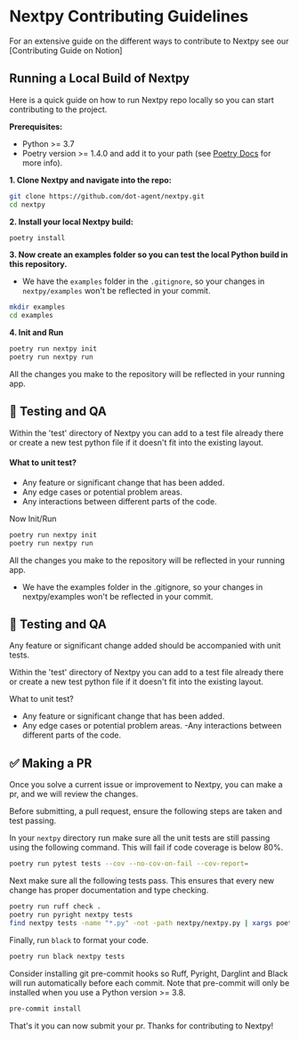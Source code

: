 # Nextpy Contributing Guidelines

For an extensive guide on the different ways to contribute to Nextpy see our [Contributing Guide on Notion]



## Running a Local Build of Nextpy 
Here is a quick guide on how to run Nextpy repo locally so you can start contributing to the project.

**Prerequisites:**
- Python >= 3.7
- Poetry version >= 1.4.0 and add it to your path (see [Poetry Docs](https://python-poetry.org/docs/#installation) for more info).


**1. Clone Nextpy and navigate into the repo:**
``` bash
git clone https://github.com/dot-agent/nextpy.git
cd nextpy
```

**2. Install your local Nextpy build:**
``` bash
poetry install
```
**3. Now create an examples folder so you can test the local Python build in this repository.**
* We have the `examples` folder in the `.gitignore`, so your changes in `nextpy/examples` won't be reflected in your commit.
``` bash
mkdir examples
cd examples
```

**4. Init and Run**
``` bash
poetry run nextpy init
poetry run nextpy run
```
All the changes you make to the repository will be reflected in your running app.


## 🧪 Testing and QA

Within the 'test' directory of Nextpy you can add to a test file already there or create a new test python file if it doesn't fit into the existing layout.

#### What to unit test?
- Any feature or significant change that has been added.
- Any edge cases or potential problem areas.
- Any interactions between different parts of the code.

Now Init/Run
``` bash
poetry run nextpy init
poetry run nextpy run
```

All the changes you make to the repository will be reflected in your running app.
* We have the examples folder in the .gitignore, so your changes in nextpy/examples won't be reflected in your commit.

## 🧪 Testing and QA

Any feature or significant change added should be accompanied with unit tests.

Within the 'test' directory of Nextpy you can add to a test file already there or create a new test python file if it doesn't fit into the existing layout.

What to unit test?
- Any feature or significant change that has been added.
- Any edge cases or potential problem areas.
 -Any interactions between different parts of the code.


## ✅ Making a PR

Once you solve a current issue or improvement to Nextpy, you can make a pr, and we will review the changes. 

Before submitting, a pull request, ensure the following steps are taken and test passing.

In your `nextpy` directory run make sure all the unit tests are still passing using the following command.
This will fail if code coverage is below 80%.
``` bash
poetry run pytest tests --cov --no-cov-on-fail --cov-report= 
```
Next make sure all the following tests pass. This ensures that every new change has proper documentation and type checking.
``` bash
poetry run ruff check .
poetry run pyright nextpy tests
find nextpy tests -name "*.py" -not -path nextpy/nextpy.py | xargs poetry run darglint
```
Finally, run `black` to format your code.
``` bash
poetry run black nextpy tests
```

Consider installing git pre-commit hooks so Ruff, Pyright, Darglint and Black will run automatically before each commit.
Note that pre-commit will only be installed when you use a Python version >= 3.8.
``` bash
pre-commit install
```

That's it you can now submit your pr. Thanks for contributing to Nextpy!